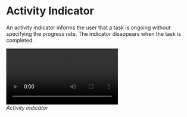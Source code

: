 # Activity Indicator

An activity indicator informs the user that a task is ongoing without specifying the progress rate. The indicator disappears when the task is completed.

![Activity indicator](media/tizen_4.0components_vi_2.3.2.activity_indicator.mp4)  
*Activity indicator*
